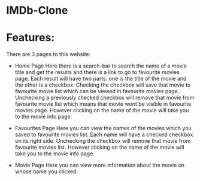# IMDb-Clone

# Features:
There are 3 pages to this website:
- Home Page
  Here there is a search-bar to search the name of a movie title and get the results and there is a link to go to favourite movies page.
  Each result will have two parts: one is the title of the movie and the other is a checkbox.
  Checking the checkbox will save that movie to favourite movie list which can be viewed in favourite movies page.
  Unchecking a previously checked checkbox will remove that movie from favourite movie list which means that movie wont be visible in favourite movies page.
  However clicking on the name of the movie will take you to the movie info page.
  
- Favourites Page
  Here you can view the names of the movies which you saved to favourite movies list.
  Each name will have a checked checkbox on its right side. 
  Unchecking the checkbox will remove that movie from favourite movies list.
  However clicking on the name of the movie will take you to the movie info page.
  
- Movie Page
  Here you can view more information about the movie on whose name you clicked.
